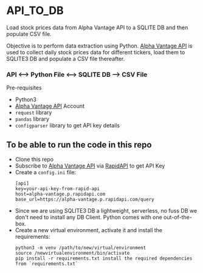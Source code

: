 # API_TO_DB
Load stock prices data from Alpha Vantage API to a SQLITE DB and then populate CSV file.


Objective is to perform data extraction using Python. [Alpha Vantage API](https://www.alphavantage.co/documentation/) is used to collect daily stock prices data for different tickers, load them to SQLITE3 DB and populate a CSV file thereafter.

### API <--> Python File <--> SQLITE DB --> CSV File

Pre-requisites
* Python3
* [Alpha Vantage API](https://www.alphavantage.co/documentation/) Account
* `request` library
* `pandas` library
* `configparser` library to get API key details

## To be able to run the code in this repo
* Clone this repo
* Subscribe to [Alpha Vantage API](https://www.alphavantage.co/documentation/) via [RapidAPI](https://rapidapi.com/alphavantage/api/alpha-vantage/) to get API Key
* Create a `config.ini` file:
  ```
  [api]
  key=your-api-key-from-rapid-api
  host=alpha-vantage.p.rapidapi.com
  base_url=https://alpha-vantage.p.rapidapi.com/query
  ```
* Since we are using SQLITE3 DB a lightweight, serverless, no fuss DB we don't need to install any DB Client. Python comes with one out-of-the-box.
* Create a new virtual environment, activate it and install the requirements:
  ```
  python3 -m venv /path/to/new/virtual/environment
  source /newvirtualenvironment/bin/activate
  pip install -r requirements.txt install the required dependencies from `requirements.txt`
  ```
  

